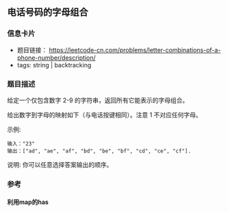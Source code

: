 ## 电话号码的字母组合

### 信息卡片
- 题目链接： https://leetcode-cn.com/problems/letter-combinations-of-a-phone-number/description/
- tags: string | backtracking

### 题目描述
给定一个仅包含数字 2-9 的字符串，返回所有它能表示的字母组合。

给出数字到字母的映射如下（与电话按键相同）。注意 1 不对应任何字母。

示例:
```
输入："23"
输出：["ad", "ae", "af", "bd", "be", "bf", "cd", "ce", "cf"].
```

说明:
你可以任意选择答案输出的顺序。

### 参考

#### 利用map的has
```javascript
```
